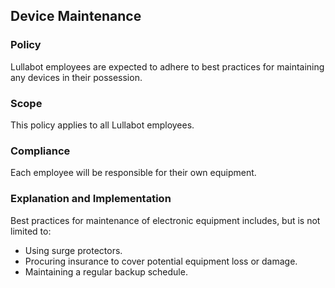 ## Device Maintenance

### Policy
Lullabot employees are expected to adhere to best practices for maintaining any devices in their possession. 

### Scope
This policy applies to all Lullabot employees.

### Compliance
Each employee will be responsible for their own equipment.

### Explanation and Implementation

Best practices for maintenance of electronic equipment includes, but is not limited to:

- Using surge protectors.
- Procuring insurance to cover potential equipment loss or damage.
- Maintaining a regular backup schedule.


